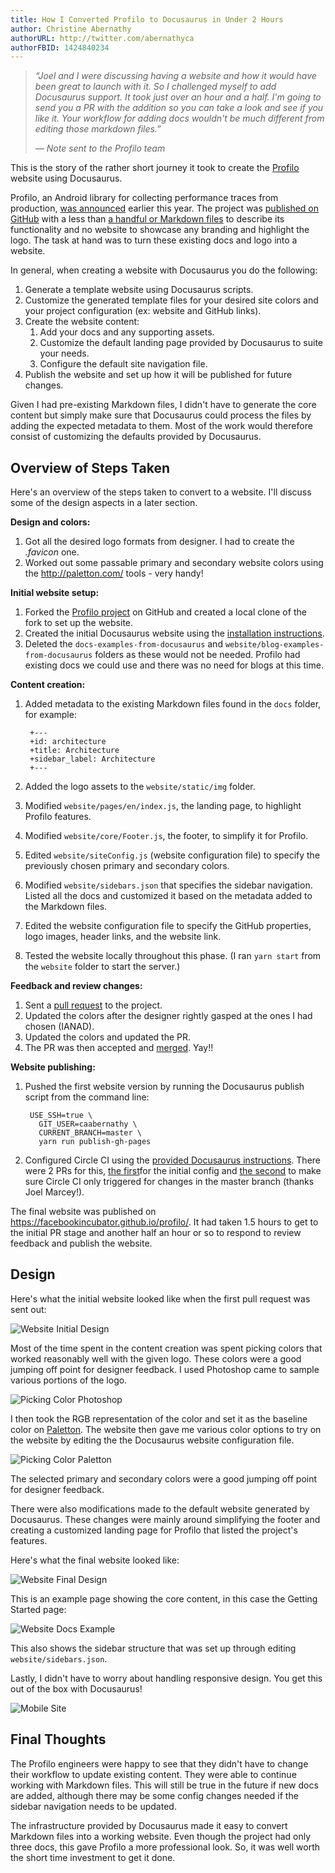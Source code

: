 ```yaml
---
title: How I Converted Profilo to Docusaurus in Under 2 Hours
author: Christine Abernathy
authorURL: http://twitter.com/abernathyca
authorFBID: 1424840234
---
```


> *“Joel and I were discussing having a website and how it would have been great to launch with it. So I challenged myself to add Docusaurus support. It took just over an hour and a half. I'm going to send you a PR with the addition so you can take a look and see if you like it. Your workflow for adding docs wouldn't be much different from editing those markdown files.”*
>
> *— Note sent to the Profilo team*


This is the story of the rather short journey it took to create the [Profilo](https://facebookincubator.github.io/profilo/) website using Docusaurus. 

Profilo, an Android library for collecting performance traces from production, [was announced](https://code.facebook.com/posts/356115241551826/profilo-understanding-app-performance-in-the-wild/) earlier this year. The project was [published on GitHub](https://github.com/facebookincubator/profilo/tree/802042f90f990998a272387e371b893af52465b8) with a less than [a handful or Markdown files](https://github.com/facebookincubator/profilo/tree/802042f90f990998a272387e371b893af52465b8/docs) to describe its functionality and no website to showcase any branding and highlight the logo. The task at hand was to turn these existing docs and logo into a website.

<!--truncate-->

In general, when creating a website with Docusaurus you do the following:

1. Generate a template website using Docusaurus scripts.
2. Customize the generated template files for your desired site colors and your project configuration (ex: website and GitHub links).
3. Create the website content:
    1. Add your docs and any supporting assets.
    2. Customize the default landing page provided by Docusaurus to suite your needs.
    3. Configure the default site navigation file.
4. Publish the website and set up how it will be published for future changes.

Given I had pre-existing Markdown files, I didn't have to generate the core content but simply make sure that Docusaurus could process the files by adding the expected metadata to them. Most of the work would therefore consist of customizing the defaults provided by Docusaurus.

## Overview of Steps Taken

Here's an overview of the steps taken to convert to a website. I'll discuss some of the design aspects in a later section.

**Design and colors:**

1. Got all the desired logo formats from designer. I had to create the *.favicon* one.
2. Worked out some passable primary and secondary website colors using the http://paletton.com/ tools - very handy! 

**Initial website setup:**

1. Forked the [Profilo project](https://github.com/facebookincubator/profilo/) on GitHub and created a local clone of the fork to set up the website.
2. Created the initial Docusaurus website using the [installation instructions](https://docusaurus.io/docs/en/installation.html).
3. Deleted the `docs-examples-from-docusaurus` and `website/blog-examples-from-docusaurus` folders as these would not be needed. Profilo had existing docs we could use and there was no need for blogs at this time.

**Content creation:**

1. Added metadata to the existing Markdown files found in the `docs` folder, for example:

        +---
        +id: architecture
        +title: Architecture
        +sidebar_label: Architecture
        +---

1. Added the logo assets to the `website/static/img` folder.
2. Modified `website/pages/en/index.js`, the landing page, to highlight Profilo features.
3. Modified `website/core/Footer.js`, the footer, to simplify it for Profilo.
4. Edited `website/siteConfig.js` (website configuration file) to specify the previously chosen primary and secondary colors.
5. Modified `website/sidebars.json` that specifies the sidebar navigation. Listed all the docs and customized it based on the metadata added to the Markdown files.
6. Edited the website configuration file to specify the GitHub properties, logo images, header links, and the website link.
7. Tested the website locally throughout this phase. (I ran `yarn start` from the `website` folder to start the server.)

**Feedback and review changes:**

1. Sent a [pull request](https://github.com/facebookincubator/profilo/pull/6) to the project.
2. Updated the colors after the designer rightly gasped at the ones I had chosen (IANAD).
3. Updated the colors and updated the PR.
4. The PR was then accepted and [merged](https://github.com/facebookincubator/profilo/commit/6ad033aaf5a7d54e6d842f45a5bccd051a8e45ad). Yay!!

**Website publishing:**

1. Pushed the first website version by running the Docusaurus publish script from the command line:

        USE_SSH=true \
          GIT_USER=caabernathy \
          CURRENT_BRANCH=master \
          yarn run publish-gh-pages

1. Configured Circle CI using the [provided Docusaurus instructions](https://docusaurus.io/docs/en/publishing.html#automating-deployments-using-continuous-integration). There were 2 PRs for this, [the first](https://github.com/facebookincubator/profilo/pull/8)for the initial config and [the second](https://github.com/facebookincubator/profilo/pull/12) to make sure Circle CI only triggered for changes in the master branch (thanks Joel Marcey!).

The final website was published on https://facebookincubator.github.io/profilo/. It had taken 1.5 hours to get to the initial PR stage and another half an hour or so to respond to review feedback and publish the website.

## Design

Here's what the initial website looked like when the first pull request was sent out:

![Website Initial Design](/img/profilo_blog_post_website_initial.png)

Most of the time spent in the content creation was spent picking colors that worked reasonably well with the given logo. These colors were a good jumping off point for designer feedback. I used Photoshop came to sample various portions of the logo.

![Picking Color Photoshop](/img/profilo_blog_post_photoshop_color_picker.png)

I then took the RGB representation of the color and set it as the baseline color on [Paletton](http://paletton.com/). The website then gave me various color options to try on the website by editing the the Docusaurus website configuration file.

![Picking Color Paletton](/img/profilo_blog_post_palette_website_color_picker.png)

The selected primary and secondary colors were a good jumping off point for designer feedback.

There were also modifications made to the default website generated by Docusaurus. These changes were mainly around simplifying the footer and creating a customized landing page for Profilo that listed the project's features.

Here's what the final website looked like:

![Website Final Design](/img/profilo_blog_post_website_final.png)

This is an example page showing the core content, in this case the Getting Started page:

![Website Docs Example](/img/profilo_blog_post_website_final_docs.png)

This also shows the sidebar structure that was set up through editing `website/sidebars.json`.

Lastly, I didn't have to worry about handling responsive design. You get this out of the box with Docusaurus!

![Mobile Site](/img/profilo_blog_post_android_ios.png)

## Final Thoughts

The Profilo engineers were happy to see that they didn't have to change their workflow to update existing content. They were able to continue working with Markdown files. This will still be true in the future if new docs are added, although there may be some config changes needed if the sidebar navigation needs to be updated.

The infrastructure provided by Docusaurus made it easy to convert Markdown files into a working website. Even though the project had only three docs, this gave Profilo a more professional look. So, it was well worth the short time investment to get it done.
